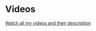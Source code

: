 # Videos

[Watch all my videos and their description](https://jet-so.github.io/blob/master/docs/videohub.md)
